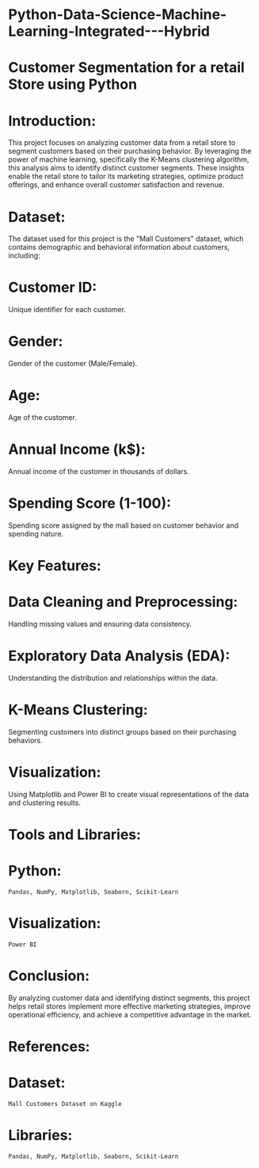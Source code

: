 # Python-Data-Science-Machine-Learning-Integrated---Hybrid
# Customer Segmentation for a retail Store using Python

# Introduction:
This project focuses on analyzing customer data from a retail store to segment customers based on their purchasing behavior. By leveraging the power of machine learning, specifically the K-Means clustering algorithm, this analysis aims to identify distinct customer segments. These insights enable the retail store to tailor its marketing strategies, optimize product offerings, and enhance overall customer satisfaction and revenue.

# Dataset:
The dataset used for this project is the "Mall Customers" dataset, which contains demographic and behavioral information about customers, including:

# Customer ID: 
Unique identifier for each customer.

# Gender: 
Gender of the customer (Male/Female).

# Age: 
Age of the customer.

# Annual Income (k$): 
Annual income of the customer in thousands of dollars.

# Spending Score (1-100): 
Spending score assigned by the mall based on customer behavior and spending nature.

# Key Features:

# Data Cleaning and Preprocessing: 
Handling missing values and ensuring data consistency.

# Exploratory Data Analysis (EDA): 
Understanding the distribution and relationships within the data.

# K-Means Clustering: 
Segmenting customers into distinct groups based on their purchasing behaviors.

# Visualization: 
Using Matplotlib and Power BI to create visual representations of the data and clustering results.

# Tools and Libraries:
  # Python: 
    Pandas, NumPy, Matplotlib, Seaborn, Scikit-Learn
  # Visualization: 
    Power BI

# Conclusion:
By analyzing customer data and identifying distinct segments, this project helps retail stores implement more effective marketing strategies, improve operational efficiency, and achieve a competitive advantage in the market.

# References:
  # Dataset: 
    Mall Customers Dataset on Kaggle

  # Libraries: 
    Pandas, NumPy, Matplotlib, Seaborn, Scikit-Learn
